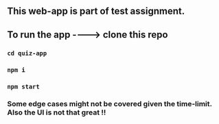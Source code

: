 ## This web-app is part of test assignment.

## To run the app ----> clone this repo

### `cd quiz-app`

### `npm i`

### `npm start`



### Some edge cases might not be covered given the time-limit. Also the UI is not that great !!
